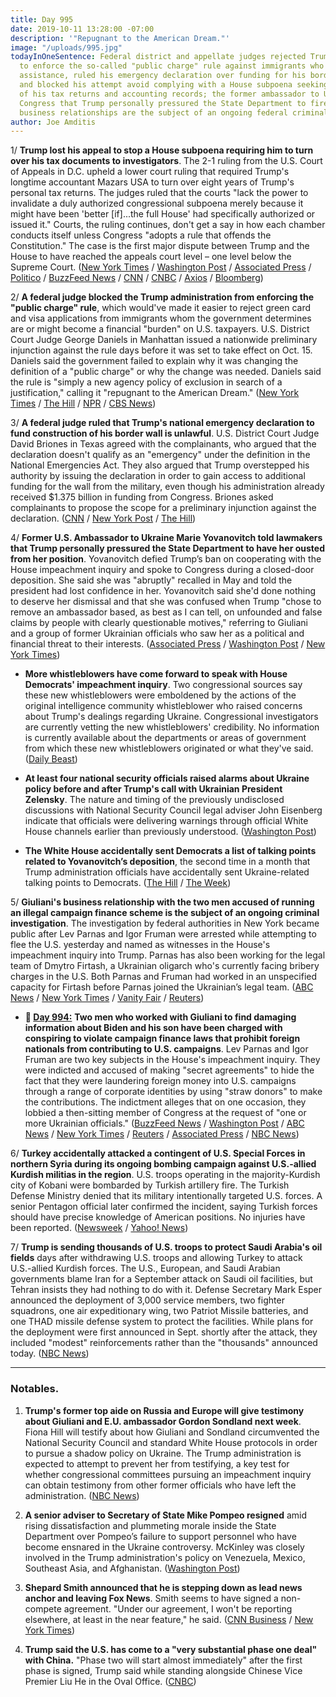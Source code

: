 ```yaml
---
title: Day 995
date: 2019-10-11 13:28:00 -07:00
description: '"Repugnant to the American Dream."'
image: "/uploads/995.jpg"
todayInOneSentence: Federal district and appellate judges rejected Trump's attempt
  to enforce the so-called "public charge" rule against immigrants who receive public
  assistance, ruled his emergency declaration over funding for his border wall illegal,
  and blocked his attempt avoid complying with a House subpoena seeking eight years
  of his tax returns and accounting records; the former ambassador to Ukraine told
  Congress that Trump personally pressured the State Department to fire her; and Giuliani's
  business relationships are the subject of an ongoing federal criminal investigation.
author: Joe Amditis
---
```


1/ **Trump lost his appeal to stop a House subpoena requiring him to turn over his tax documents to investigators**. The 2-1 ruling from the U.S. Court of Appeals in D.C. upheld a lower court ruling that required Trump's longtime accountant Mazars USA to turn over eight years of Trump's personal tax returns. The judges ruled that the courts "lack the power to invalidate a duly authorized congressional subpoena merely because it might have been 'better \[if\]...the full House' had specifically authorized or issued it." Courts, the ruling continues, don't get a say in how each chamber conducts itself unless Congress "adopts a rule that offends the Constitution." The case is the first major dispute between Trump and the House to have reached the appeals court level – one level below the Supreme Court. ([New York Times](https://www.nytimes.com/2019/10/11/us/politics/mazars-trump-tax-returns.html) / [Washington Post](https://www.washingtonpost.com/local/legal-issues/deutsche-bank-trump-tax-returns-congress/2019/10/10/69ef5006-eb83-11e9-9c6d-436a0df4f31d_story.html) / [Associated Press](https://apnews.com/585dc64f21ae4de99c8c24084cb00926) / [Politico](https://www.politico.com/news/2019/10/11/trump-loses-appeal-to-withhold-financial-records-from-democrats-000283) / [BuzzFeed News](https://www.buzzfeednews.com/article/zoetillman/court-trump-mazars-accounting-firm-democrats-financial) / [CNN](https://www.cnn.com/2019/10/11/politics/trump-mazars-appeal-decision/index.html) / [CNBC](https://www.cnbc.com/2019/10/11/appeals-court-rejects-trump-appeal-of-subpoena-for-tax-returns.html) / [Axios](https://www.axios.com/trump-tax-returns-house-democrats-subpoena-court-ruling-46f369a5-976c-45b6-865a-c9ec6fdc5407.html) / [Bloomberg](https://www.bloomberg.com/news/articles/2019-10-11/us-appeals-court-upholds-decision-in-trump-accountant-tax-case))

2/ **A federal judge blocked the Trump administration from enforcing the "public charge" rule**, which would've made it easier to reject green card and visa applications from immigrants whom the government determines are or might become a financial "burden" on U.S. taxpayers. U.S. District Court Judge George Daniels in Manhattan issued a nationwide preliminary injunction against the rule days before it was set to take effect on Oct. 15. Daniels said the government failed to explain why it was changing the definition of a "public charge" or why the change was needed. Daniels said the rule is "simply a new agency policy of exclusion in search of a justification," calling it "repugnant to the American Dream." ([New York Times](https://www.nytimes.com/2019/10/11/us/immigration-public-charge-injunction.html) / [The Hill](https://thehill.com/policy/healthcare/465443-judge-blocks-trump-public-charge-rule) / [NPR](https://www.npr.org/2019/10/11/769376154/n-y-judge-blocks-trump-administrations-public-charge-rule) / [CBS News](https://www.cbsnews.com/news/public-charge-rule-judge-blocks-attempt-to-deny-green-cards-and-visas-to-low-income-immigrants/))

3/ **A federal judge ruled that Trump's national emergency declaration to fund construction of his border wall is unlawful**. U.S. District Court Judge David Briones in Texas agreed with the complainants, who argued that the declaration doesn't qualify as an "emergency" under the definition in the National Emergencies Act. They also argued that Trump overstepped his authority by issuing the declaration in order to gain access to additional funding for the wall from the military, even though his administration already received $1.375 billion in funding from Congress. Briones asked complainants to propose the scope for a preliminary injunction against the declaration. ([CNN](https://www.cnn.com/2019/10/11/politics/judge-trump-border-wall-funds/index.html) / [New York Post](https://nypost.com/2019/10/11/trump-violated-the-law-by-declaring-emergency-to-divert-funds-to-border-wall-judge-rules/) / [The Hill](https://thehill.com/homenews/administration/465449-federal-judge-declares-trump-border-proclamation-unlawful))

4/ **Former U.S. Ambassador to Ukraine Marie Yovanovitch told lawmakers that Trump personally pressured the State Department to have her ousted from her position**. Yovanovitch defied Trump’s ban on cooperating with the House impeachment inquiry and spoke to Congress during a closed-door deposition. She said she was "abruptly" recalled in May and told the president had lost confidence in her. Yovanovitch said she'd done nothing to deserve her dismissal and that she was confused when Trump "chose to remove an ambassador based, as best as I can tell, on unfounded and false claims by people with clearly questionable motives," referring to Giuliani and a group of former Ukrainian officials who saw her as a political and financial threat to their interests. ([Associated Press](https://apnews.com/470b8da7d0da439686342904906c5f43) / [Washington Post](https://www.washingtonpost.com/national-security/ousted-ukraine-envoy-marie-yovanovitch-expected-to-testify-in-impeachment-inquiry-today/2019/10/11/d571830e-eba0-11e9-85c0-85a098e47b37_story.html) / [New York Times](https://www.nytimes.com/2019/10/11/us/politics/marie-yovanovitch-trump-impeachment.html))

* **More whistleblowers have come forward to speak with House Democrats' impeachment inquiry**. Two congressional sources say these new whistleblowers were emboldened by the actions of the original intelligence community whistleblower who raised concerns about Trump's dealings regarding Ukraine. Congressional investigators are currently vetting the new whistleblowers' credibility. No information is currently available about the departments or areas of government from which these new whistleblowers originated or what they've said. ([Daily Beast](https://www.thedailybeast.com/more-potential-whistleblowers-are-contacting-congress))

* **At least four national security officials raised alarms about Ukraine policy before and after Trump's call with Ukrainian President Zelensky**. The nature and timing of the previously undisclosed discussions with National Security Council legal adviser John Eisenberg indicate that officials were delivering warnings through official White House channels earlier than previously understood. ([Washington Post](https://www.washingtonpost.com/national-security/at-least-four-national-security-officials-raised-alarms-about-ukraine-policy-before-and-after-trump-call-with-ukrainian-president/2019/10/10/ffe0c88a-eb6d-11e9-9c6d-436a0df4f31d_story.html))

* **The White House accidentally sent Democrats a list of talking points related to Yovanovitch’s deposition**, the second time in a month that Trump administration officials have accidentally sent Ukraine-related talking points to Democrats. ([The Hill](https://thehill.com/homenews/house/465457-white-house-accidentally-sends-ukraine-talking-points-to-democrats-again) / [The Week](https://theweek.com/speedreads/871264/white-house-accidentally-sent-ukraine-talking-points-house-democrats-again))

5/ **Giuliani's business relationship with the two men accused of running an illegal campaign finance scheme is the subject of an ongoing criminal investigation**. The investigation by federal authorities in New York became public after Lev Parnas and Igor Fruman were arrested while attempting to flee the U.S. yesterday and named as witnesses in the House's impeachment inquiry into Trump. Parnas has also been working for the legal team of Dmytro Firtash, a Ukrainian oligarch who's currently facing bribery charges in the U.S. Both Parnas and Fruman had worked in an unspecified capacity for Firtash before Parnas joined the Ukrainian’s legal team. ([ABC News](https://abcnews.go.com/Politics/rudy-giulianis-relationship-arrested-men-subject-criminal-investigation/story?id=66212654) / [New York Times](https://www.nytimes.com/2019/10/10/us/politics/rudy-giuliani-ukraine-associates.html) / [Vanity Fair](https://www.vanityfair.com/news/2019/10/rudy-giuliani-lev-parnas-igor-fruman) / [Reuters](https://www.reuters.com/article/us-usa-trump-whistleblower-firtash/indicted-giuliani-associate-worked-on-behalf-of-ukrainian-oligarch-firtash-idUSKBN1WQ2H5))

* **📌 [Day 994:](https://whatthefuckjusthappenedtoday.com/#1-two-men-who-worked-with-giuliani-t)** **Two men who worked with Giuliani to find damaging information about Biden and his son have been charged with conspiring to violate campaign finance laws that prohibit foreign nationals from contributing to U.S. campaigns**. Lev Parnas and Igor Fruman are two key subjects in the House's impeachment inquiry. They were indicted and accused of making "secret agreements" to hide the fact that they were laundering foreign money into U.S. campaigns through a range of corporate identities by using "straw donors" to make the contributions. The indictment alleges that on one occasion, they lobbied a then-sitting member of Congress at the request of "one or more Ukrainian officials." ([BuzzFeed News](https://www.buzzfeednews.com/article/zoetillman/lev-parnas-igor-fruman-arrested-giuliani-ukraine) / [Washington Post](https://www.washingtonpost.com/politics/two-business-associates-of-trumps-personal-lawyer-giuliani-have-been-arrested-and-are-in-custody/2019/10/10/9f9c101a-eb63-11e9-9306-47cb0324fd44_story.html) / [ABC News](https://abcnews.go.com/Politics/men-ties-giuliani-arrested-campaign-finance-charges-florida/story?id=66181930) / [New York Times](https://www.nytimes.com/2019/10/10/us/politics/lev-parnas-igor-fruman-arrested-giuliani.html) / [Reuters](https://www.reuters.com/article/us-usa-trump-whistleblower-idUSKBN1WP0GM) / [Associated Press](https://apnews.com/c9125e9ccd894965bbf2860100366779) / [NBC News](https://www.nbcnews.com/politics/donald-trump/florida-businessmen-who-helped-giuliani-ukraine-arrested-campaign-finance-charges-n1064606))

6/ **Turkey accidentally attacked a contingent of U.S. Special Forces in northern Syria during its ongoing bombing campaign against U.S.-allied Kurdish militias in the region**. U.S. troops operating in the majority-Kurdish city of Kobani were bombarded by Turkish artillery fire. The Turkish Defense Ministry denied that its military intentionally targeted U.S. forces. A senior Pentagon official later confirmed the incident, saying Turkish forces should have precise knowledge of American positions. No injuries have been reported. ([Newsweek](https://www.newsweek.com/us-troops-syria-turkey-1464727) / [Yahoo! News](news.yahoo.com/turkey-bombs-u-special-forces-200210098.html))

7/ **Trump is sending thousands of U.S. troops to protect Saudi Arabia's oil fields** days after withdrawing U.S. troops and allowing Turkey to attack U.S.-allied Kurdish forces. The U.S., European, and Saudi Arabian governments blame Iran for a September attack on Saudi oil facilities, but Tehran insists they had nothing to do with it. Defense Secretary Mark Esper announced the deployment of 3,000 service members, two fighter squadrons, one air expeditionary wing, two Patriot Missile batteries, and one THAD missile defense system to protect the facilities. While plans for the deployment were first announced in Sept. shortly after the attack, they included "modest" reinforcements rather than the "thousands" announced today. ([NBC News](https://www.nbcnews.com/news/mideast/trump-admin-sending-thousands-more-troops-saudi-arabia-n1065051))

---

### Notables.

1. **Trump's former top aide on Russia and Europe will give testimony about Giuliani and E.U. ambassador Gordon Sondland next week**. Fiona Hill will testify about how Giuliani and Sondland circumvented the National Security Council and standard White House protocols in order to pursue a shadow policy on Ukraine. The Trump administration is expected to attempt to prevent her from testifying, a key test for whether congressional committees pursuing an impeachment inquiry can obtain testimony from other former officials who have left the administration. ([NBC News](https://www.nbcnews.com/politics/donald-trump/trump-s-former-russia-adviser-set-give-damning-testimony-giuliani-n1064846))

2. **A senior adviser to Secretary of State Mike Pompeo resigned** amid rising dissatisfaction and plummeting morale inside the State Department over Pompeo’s failure to support personnel who have become ensnared in the Ukraine controversy. McKinley was closely involved in the Trump administration's policy on Venezuela, Mexico, Southeast Asia, and Afghanistan. ([Washington Post](https://www.washingtonpost.com/national-security/senior-adviser-to-pompeo-resigns/2019/10/10/0d771aa2-ebb5-11e9-85c0-85a098e47b37_story.html))

3. **Shepard Smith announced that he is stepping down as lead news anchor and leaving Fox News**. Smith seems to have signed a non-compete agreement. "Under our agreement, I won't be reporting elsewhere, at least in the near feature," he said. ([CNN Business](https://www.cnn.com/2019/10/11/media/shepard-smith-leaving-fox-news/index.html) / [New York Times](https://www.nytimes.com/2019/10/11/business/media/shepard-smith-fox-news.html))

4. **Trump said the U.S. has come to a "very substantial phase one deal" with China.** "Phase two will start almost immediately" after the first phase is signed, Trump said while standing alongside Chinese Vice Premier Liu He in the Oval Office. ([CNBC](https://www.cnbc.com/2019/10/11/trump-says-us-has-come-to-a-substantial-phase-one-deal-with-china.html))